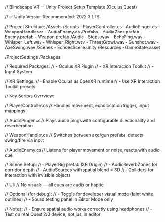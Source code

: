// Blindscape VR — Unity Project Setup Template (Oculus Quest)

// ✅ Unity Version Recommended: 2022.3 LTS

// Project Structure:
/Assets
  /Scripts
    - PlayerController.cs
    - AudioPinger.cs
    - WeaponHandler.cs
    - AudioEnemy.cs
  /Prefabs
    - AudioZone.prefab
    - Enemy.prefab
    - Weapon.prefab
  /Audio
    - Steps.wav
    - EchoPing.wav
    - Whisper_Left.wav
    - Whisper_Right.wav
    - ThreatGrowl.wav
    - Gunshot.wav
    - AxeSwing.wav
  /Scenes
    - EchoesScene.unity
  /Resources
    - GameState.asset

/ProjectSettings
/Packages

// Required Packages:
// - Oculus XR Plugin
// - XR Interaction Toolkit
// - Input System

// XR Settings:
// - Enable Oculus as OpenXR runtime
// - Use XR Interaction Toolkit presets

// Key Scripts Overview:

// PlayerController.cs
// Handles movement, echolocation trigger, input mappings

// AudioPinger.cs
// Plays audio pings with configurable directionality and reverberation

// WeaponHandler.cs
// Switches between axe/gun prefabs, detects swing/fire via input

// AudioEnemy.cs
// Listens for player movement or noise, reacts with audio cue

// Scene Setup:
// - PlayerRig prefab (XR Origin)
// - AudioReverbZones for corridor depth
// - AudioSources with spatial blend = 3D
// - Colliders for interaction with invisible objects

// UI:
// No visuals — all cues are audio or haptic

// Optional (for debug):
// - Toggle for developer visual mode (faint white outlines)
// - Sound testing panel in Editor Mode only

// Notes:
// - Ensure spatial audio works correctly using headphones
// - Test on real Quest 2/3 device, not just in editor
